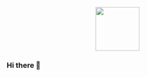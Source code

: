 <p align="center">
  <a href="https://www.linkedin.com/in/ignacio-chirinos-palacios-830a6b213/" target="_blank"><img src="https://icon-library.com/images/linkedin-icon-small/linkedin-icon-small-21.jpg" with="100" height="100" /></a>

### Hi there 👋

<!--
**IgnacioChirinos/IgnacioChirinos** is a ✨ _special_ ✨ repository because its `README.md` (this file) appears on your GitHub profile.

Here are some ideas to get you started:

- 🔭 I’m currently working on ...
- 🌱 I’m currently learning ...
- 👯 I’m looking to collaborate on ...
- 🤔 I’m looking for help with ...
- 💬 Ask me about ...
- 📫 How to reach me: ...
- 😄 Pronouns: ...
- ⚡ Fun fact: ...
-->
